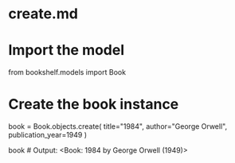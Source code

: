# create.md

# Import the model
from bookshelf.models import Book

# Create the book instance
book = Book.objects.create(
    title="1984",
    author="George Orwell",
    publication_year=1949
)

book  # Output: <Book: 1984 by George Orwell (1949)>
